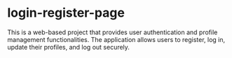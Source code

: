 # login-register-page
This is a web-based project that provides user authentication and profile management functionalities. The application allows users to register, log in, update their profiles, and log out securely.
